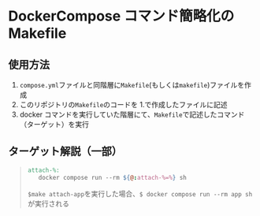 # DockerCompose コマンド簡略化の Makefile

## 使用方法

1. `compose.yml`ファイルと同階層に`Makefile`(もしくは`makefile`)ファイルを作成
2. このリポジトリの`Makefile`のコードを 1.で作成したファイルに記述
3. docker コマンドを実行していた階層にて、`Makefile`で記述したコマンド（ターゲット）を実行

## ターゲット解説（一部）

> ```Makefile
> attach-%:
>    docker compose run --rm ${@:attach-%=%} sh
> ```
>
> `$make attach-app`を実行した場合、`$ docker compose run --rm app sh`が実行される
